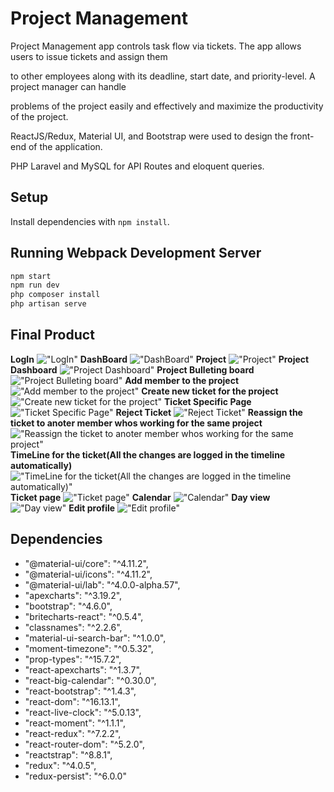 # Project Management
Project Management app controls task flow via tickets. The app allows users to issue tickets and assign them 

to other employees along with its deadline, start date, and priority-level. A project manager can handle

problems of the project easily and effectively and maximize the productivity of the project.

ReactJS/Redux, Material UI, and Bootstrap were used to design the front-end of the application.

PHP Laravel and MySQL for API Routes and eloquent queries.

## Setup

Install dependencies with `npm install`.

## Running Webpack Development Server

```sh
npm start
npm run dev
php composer install
php artisan serve
```

## Final Product
 **LogIn**
!["LogIn"](https://github.com/WanjinYoo/Project-management/blob/master/public/images/Login.png)
  **DashBoard**
!["DashBoard"](https://github.com/WanjinYoo/Project-management/blob/master/public/images/Dashboard.png)
 **Project**
!["Project"](https://github.com/WanjinYoo/Project-management/blob/master/public/images/Project.png)
 **Project Dashboard**
!["Project Dashboard"](https://github.com/WanjinYoo/Project-management/blob/master/public/images/Project_Dashboard.png)
 **Project Bulleting board**
!["Project Bulleting board"](https://github.com/WanjinYoo/Project-management/blob/master/public/images/Project_Bulleting_board.png)
 **Add member to the project**
!["Add member to the project"](https://github.com/WanjinYoo/Project-management/blob/master/public/images/Add_member_to_the_project.png)
  **Create new ticket for the project**
!["Create new ticket for the project"](https://github.com/WanjinYoo/Project-management/blob/master/public/images/Create_new_ticket_for_the_project.png)
  **Ticket Specific Page**
!["Ticket Specific Page"](https://github.com/WanjinYoo/Project-management/blob/master/public/images/Ticket_Specific_page.png)
  **Reject Ticket**
!["Reject Ticket"](https://github.com/WanjinYoo/Project-management/blob/master/public/images/Reject_ticket.png)
  **Reassign the ticket to anoter member whos working for the same project**
!["Reassign the ticket to anoter member whos working for the same project"](https://github.com/WanjinYoo/Project-management/blob/master/public/images/Reassign_ticket.png)
  **TimeLine for the ticket(All the changes are logged in the timeline automatically)**
!["TimeLine for the ticket(All the changes are logged in the timeline automatically)"](https://github.com/WanjinYoo/Project-management/blob/master/public/images/Timeline.png)
**Ticket page**
!["Ticket page"](https://github.com/WanjinYoo/Project-management/blob/master/public/images/Ticket_page.png)
**Calendar**
!["Calendar"](https://github.com/WanjinYoo/Project-management/blob/master/public/images/Calander.png)
**Day view**
!["Day view"](https://github.com/WanjinYoo/Project-management/blob/master/public/images/Day_view.png)
**Edit profile**
!["Edit profile"](https://github.com/WanjinYoo/Project-management/blob/master/public/images/Edit_profile.png)


## Dependencies
 - "@material-ui/core": "^4.11.2",
 - "@material-ui/icons": "^4.11.2", 
 - "@material-ui/lab": "^4.0.0-alpha.57",
 - "apexcharts": "^3.19.2",
 - "bootstrap": "^4.6.0",
 - "britecharts-react": "^0.5.4",
 - "classnames": "^2.2.6",
 - "material-ui-search-bar": "^1.0.0",
 - "moment-timezone": "^0.5.32",
 - "prop-types": "^15.7.2",
 - "react-apexcharts": "^1.3.7",
 - "react-big-calendar": "^0.30.0",
 - "react-bootstrap": "^1.4.3",
 - "react-dom": "^16.13.1",
 - "react-live-clock": "^5.0.13",
 - "react-moment": "^1.1.1",
 - "react-redux": "^7.2.2",
 - "react-router-dom": "^5.2.0",
 - "reactstrap": "^8.8.1",
 - "redux": "^4.0.5",
 - "redux-persist": "^6.0.0"







